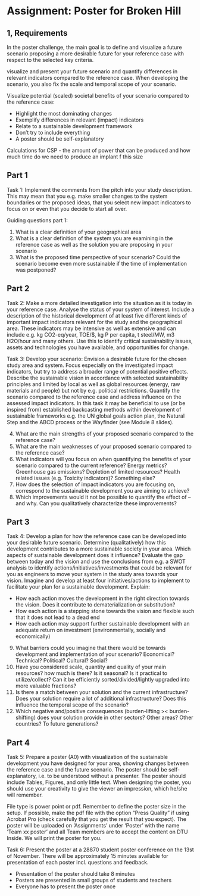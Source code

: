 

# Assignment: Poster for Broken Hill

## 1, Requirements

In the poster challenge, the main goal is to define and visualize a future scenario proposing a more desirable future for your reference case with respect to the selected key criteria.

visualize and present your future scenario and quantify
differences in relevant indicators compared to the reference case. When developing the scenario, you also fix the scale and temporal scope of your scenario.

Visualize potential (scaled) societal benefits of your scenario
compared to the reference case:
- Highlight the most dominating changes
- Exemplify differences in relevant (impact) indicators
- Relate to a sustainable development framework
- Don’t try to include everything
- A poster should be self-explanatory

Calculations for CSP - the amount of power that can be produced and how much time do we need to produce an implant f this size

## Part 1

Task 1: Implement the comments from the pitch into your study description. This may mean that you e.g. make smaller changes to the system boundaries or the proposed ideas, that you select new impact indicators to focus on or even that you decide to start all over.

Guiding questions part 1:

1. What is a clear definition of your geographical area
2. What is a clear definition of the system you are examining in the reference case as well as the solution you are proposing in your scenario
3. What is the proposed time perspective of your scenario? Could the scenario become even more sustainable if the time of implementation was postponed?

## Part 2

Task 2: Make a more detailed investigation into the situation as it is today in your reference case. Analyse the status of your system of interest. Include a description of the historical development of at least five different kinds of important impact indicators relevant for the study and the geographical area. These indicators may be intensive as well as extensive and can include e.g. kg CO2-eq/year, TOE/$, kg P per capita, t steel/MW, m3 H2O/hour and many others. Use this to identify critical sustainability issues, assets and technologies you have available, and opportunities for change.


Task 3: Develop your scenario: Envision a desirable future for the chosen study area and system. Focus especially on the investigated impact indicators, but try to address a broader range of potential positive effects. Describe the sustainable vision in accordance with selected sustainability principles and limited by local as well as global resources (energy, raw materials and people) but not by e.g. political restrictions. Quantify the scenario compared to the reference case and address influence on the assessed impact indicators. In this task it may be beneficial to use (or be inspired from) established backcasting methods within development of sustainable frameworks e.g. the UN global goals action plan, the Natural Step and the ABCD process or the Wayfinder (see Module 8 slides).

4. What are the main strengths of your proposed scenario compared to the reference case?
5. What are the main weaknesses of your proposed scenario compared to the reference case?
6. What indicators will you focus on when quantifying the benefits of your scenario compared to the current reference? Energy metrics? Greenhouse gas emissions? Depletion of limited resources? Health related issues (e.g. Toxicity indicators)? Something else?
7. How does the selection of impact indicators you are focusing on, correspond to the sustainable development you are aiming to achieve?
8. Which improvements would it not be possible to quantify the effect of – and why. Can you qualitatively characterize these improvements?

## Part 3

Task 4: Develop a plan for how the reference case can be developed into your desirable future scenario. Determine (qualitatively) how this development contributes to a more sustainable society in your area. Which aspects of sustainable development does it influence? Evaluate the gap between today and the vision and use the conclusions from e.g. a SWOT analysis to identify actions/initiatives/investments that could be relevant for you as engineers to move your system in the study area towards your vision. Imagine and develop at least four initiatives/actions to implement to facilitate your plan for a sustainable development. Explain:

- How each action moves the development in the right direction towards the vision. Does it contribute to dematerialization or substitution?
- How each action is a stepping stone towards the vision and flexible such that it does not lead to a dead end
- How each action may support further sustainable development with an adequate return on investment (environmentally, socially and economically)

9. What barriers could you imagine that there would be towards development and implementation of your scenario? Economical? Technical? Political? Cultural? Social?
10. Have you considered scale, quantity and quality of your main resources? how much is there? Is it seasonal? Is it practical to utilize/collect? Can it be efficiently sorted/divided/lightly upgraded into more valuable fractions?
11. Is there a match between your solution and the current infrastructure? Does your solution require a lot of additional infrastructure? Does this influence the temporal scope of the scenario?
12. Which negative and/positive consequences (burden-lifting >< burden-shifting) does your solution provide in other sectors? Other areas? Other countries? To future generations?

## Part 4

Task 5: Prepare a poster (A0) with visualization of the sustainable development you have designed for your area, showing changes between the reference case and the future scenario. The poster should be self- explanatory, i.e. to be understood without a presenter. The poster should include Tables, Figures, and only little text. When designing the poster, you should use your creativity to give the viewer an impression, which he/she will remember.

File type is power point or pdf. Remember to define the poster size in the setup. If possible, make the pdf file with the option “Press Quality” if using Acrobat Pro (check carefully that you get the result that you expect). The poster will be uploaded on ‘Assignments’ under ‘Poster’ with the name ‘Team xx poster’ and all Team members are to accept the content on DTU Inside. We will print the poster for you.

Task 6: Present the poster at a 28870 student poster conference on the 13st of November. There will be approximately 15 minutes available for presentation of each poster incl. questions and feedback.

- Presentation of the poster should take 8 minutes
- Posters are presented in small groups of students and teachers
- Everyone has to present the poster once
